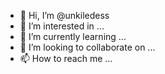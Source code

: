 - 👋 Hi, I’m @unkiledess
- 👀 I’m interested in ...
- 🌱 I’m currently learning ...
- 💞️ I’m looking to collaborate on ...
- 📫 How to reach me ...

<!---
unkiledess/unkiledess is a ✨ special ✨ repository because its `README.md` (this file) appears on your GitHub profile.
You can click the Preview link to take a look at your changes.
--->
